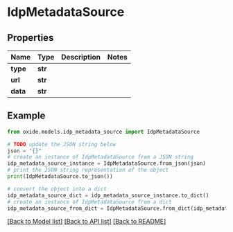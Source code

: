 # IdpMetadataSource


## Properties

Name | Type | Description | Notes
------------ | ------------- | ------------- | -------------
**type** | **str** |  | 
**url** | **str** |  | 
**data** | **str** |  | 

## Example

```python
from oxide.models.idp_metadata_source import IdpMetadataSource

# TODO update the JSON string below
json = "{}"
# create an instance of IdpMetadataSource from a JSON string
idp_metadata_source_instance = IdpMetadataSource.from_json(json)
# print the JSON string representation of the object
print(IdpMetadataSource.to_json())

# convert the object into a dict
idp_metadata_source_dict = idp_metadata_source_instance.to_dict()
# create an instance of IdpMetadataSource from a dict
idp_metadata_source_from_dict = IdpMetadataSource.from_dict(idp_metadata_source_dict)
```
[[Back to Model list]](../README.md#documentation-for-models) [[Back to API list]](../README.md#documentation-for-api-endpoints) [[Back to README]](../README.md)



